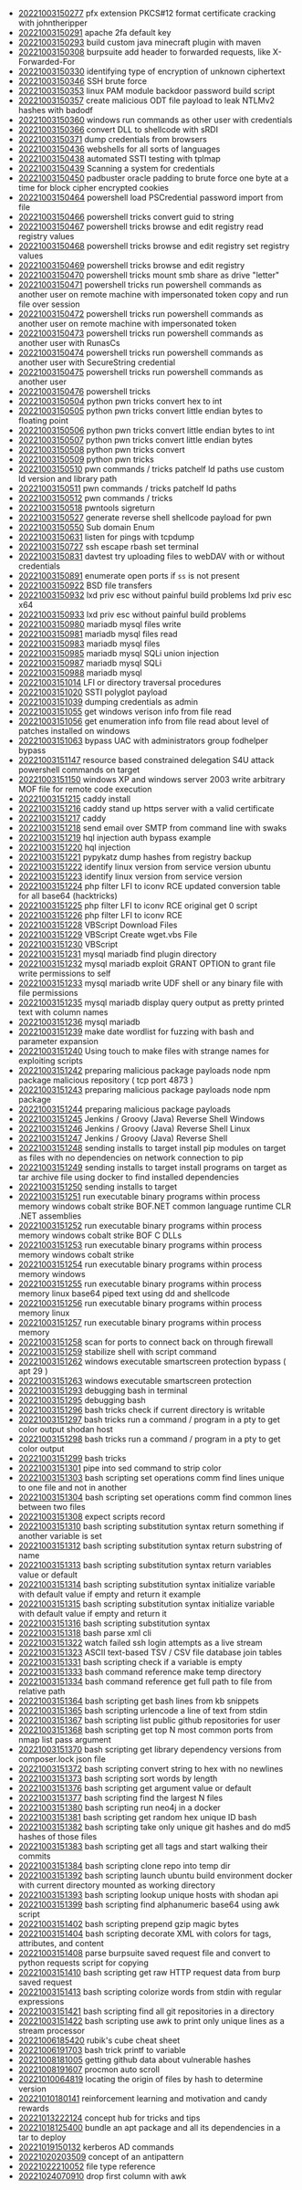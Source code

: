 - [20221003150277](/zet/20221003150277/README.md) pfx extension PKCS#12 format certificate cracking with johntheripper
- [20221003150291](/zet/20221003150291/README.md) apache 2fa default key
- [20221003150293](/zet/20221003150293/README.md) build custom java minecraft plugin with maven
- [20221003150308](/zet/20221003150308/README.md) burpsuite add header to forwarded requests, like X-Forwarded-For
- [20221003150330](/zet/20221003150330/README.md) identifying type of encryption of unknown ciphertext
- [20221003150346](/zet/20221003150346/README.md) SSH brute force
- [20221003150353](/zet/20221003150353/README.md) linux PAM module backdoor password build script
- [20221003150357](/zet/20221003150357/README.md) create malicious ODT file payload to leak NTLMv2 hashes with badodf
- [20221003150360](/zet/20221003150360/README.md) windows run commands as other user with credentials
- [20221003150366](/zet/20221003150366/README.md) convert DLL to shellcode with sRDI
- [20221003150371](/zet/20221003150371/README.md) dump credentials from browsers
- [20221003150436](/zet/20221003150436/README.md) webshells for all sorts of languages
- [20221003150438](/zet/20221003150438/README.md) automated SSTI testing with tplmap
- [20221003150439](/zet/20221003150439/README.md) Scanning a system for credentials
- [20221003150450](/zet/20221003150450/README.md) padbuster oracle padding to brute force one byte at a time for block cipher encrypted cookies
- [20221003150464](/zet/20221003150464/README.md) powershell load PSCredential password import from file
- [20221003150466](/zet/20221003150466/README.md) powershell tricks convert guid to string
- [20221003150467](/zet/20221003150467/README.md) powershell tricks browse and edit registry read registry values
- [20221003150468](/zet/20221003150468/README.md) powershell tricks browse and edit registry set registry values
- [20221003150469](/zet/20221003150469/README.md) powershell tricks browse and edit registry
- [20221003150470](/zet/20221003150470/README.md) powershell tricks mount smb share as drive "letter"
- [20221003150471](/zet/20221003150471/README.md) powershell tricks run powershell commands as another user on remote machine with impersonated token copy and run file over session
- [20221003150472](/zet/20221003150472/README.md) powershell tricks run powershell commands as another user on remote machine with impersonated token
- [20221003150473](/zet/20221003150473/README.md) powershell tricks run powershell commands as another user with RunasCs
- [20221003150474](/zet/20221003150474/README.md) powershell tricks run powershell commands as another user with SecureString credential
- [20221003150475](/zet/20221003150475/README.md) powershell tricks run powershell commands as another user
- [20221003150476](/zet/20221003150476/README.md) powershell tricks
- [20221003150504](/zet/20221003150504/README.md) python pwn tricks convert hex to int
- [20221003150505](/zet/20221003150505/README.md) python pwn tricks convert little endian bytes to floating point
- [20221003150506](/zet/20221003150506/README.md) python pwn tricks convert little endian bytes to int
- [20221003150507](/zet/20221003150507/README.md) python pwn tricks convert little endian bytes
- [20221003150508](/zet/20221003150508/README.md) python pwn tricks convert
- [20221003150509](/zet/20221003150509/README.md) python pwn tricks
- [20221003150510](/zet/20221003150510/README.md) pwn commands / tricks patchelf ld paths use custom ld version and library path
- [20221003150511](/zet/20221003150511/README.md) pwn commands / tricks patchelf ld paths
- [20221003150512](/zet/20221003150512/README.md) pwn commands / tricks
- [20221003150518](/zet/20221003150518/README.md) pwntools sigreturn
- [20221003150527](/zet/20221003150527/README.md) generate reverse shell shellcode payload for pwn
- [20221003150550](/zet/20221003150550/README.md) Sub domain Enum
- [20221003150631](/zet/20221003150631/README.md) listen for pings with tcpdump
- [20221003150727](/zet/20221003150727/README.md) ssh escape rbash set terminal
- [20221003150831](/zet/20221003150831/README.md) davtest try uploading files to webDAV with or without credentials
- [20221003150891](/zet/20221003150891/README.md) enumerate open ports if `ss` is not present
- [20221003150922](/zet/20221003150922/README.md) BSD file transfers
- [20221003150932](/zet/20221003150932/README.md) lxd priv esc without painful build problems lxd priv esc x64
- [20221003150933](/zet/20221003150933/README.md) lxd priv esc without painful build problems
- [20221003150980](/zet/20221003150980/README.md) mariadb mysql files write
- [20221003150981](/zet/20221003150981/README.md) mariadb mysql files read
- [20221003150983](/zet/20221003150983/README.md) mariadb mysql files
- [20221003150985](/zet/20221003150985/README.md) mariadb mysql SQLi union injection
- [20221003150987](/zet/20221003150987/README.md) mariadb mysql SQLi
- [20221003150988](/zet/20221003150988/README.md) mariadb mysql
- [20221003151014](/zet/20221003151014/README.md) LFI or directory traversal procedures
- [20221003151020](/zet/20221003151020/README.md) SSTI polyglot payload
- [20221003151039](/zet/20221003151039/README.md) dumping credentials as admin
- [20221003151055](/zet/20221003151055/README.md) get windows verison info from file read
- [20221003151056](/zet/20221003151056/README.md) get enumeration info from file read about level of patches installed on windows
- [20221003151063](/zet/20221003151063/README.md) bypass UAC with administrators group fodhelper bypass
- [20221003151147](/zet/20221003151147/README.md) resource based constrained delegation S4U attack powershell commands on target
- [20221003151150](/zet/20221003151150/README.md) windows XP and windows server 2003 write arbitrary MOF file for remote code execution
- [20221003151215](/zet/20221003151215/README.md) caddy install
- [20221003151216](/zet/20221003151216/README.md) caddy stand up https server with a valid certificate
- [20221003151217](/zet/20221003151217/README.md) caddy
- [20221003151218](/zet/20221003151218/README.md) send email over SMTP from command line with swaks
- [20221003151219](/zet/20221003151219/README.md) hql injection auth bypass example
- [20221003151220](/zet/20221003151220/README.md) hql injection
- [20221003151221](/zet/20221003151221/README.md) pypykatz dump hashes from registry backup
- [20221003151222](/zet/20221003151222/README.md) identify linux version from service version ubuntu
- [20221003151223](/zet/20221003151223/README.md) identify linux version from service version
- [20221003151224](/zet/20221003151224/README.md) php filter LFI to iconv RCE updated conversion table for all base64 (hacktricks)
- [20221003151225](/zet/20221003151225/README.md) php filter LFI to iconv RCE original get 0 script
- [20221003151226](/zet/20221003151226/README.md) php filter LFI to iconv RCE
- [20221003151228](/zet/20221003151228/README.md) VBScript Download Files
- [20221003151229](/zet/20221003151229/README.md) VBScript Create wget.vbs File
- [20221003151230](/zet/20221003151230/README.md) VBScript
- [20221003151231](/zet/20221003151231/README.md) mysql mariadb find plugin directory
- [20221003151232](/zet/20221003151232/README.md) mysql mariadb exploit GRANT OPTION to grant file write permissions to self
- [20221003151233](/zet/20221003151233/README.md) mysql mariadb write UDF shell or any binary file with file permissions
- [20221003151235](/zet/20221003151235/README.md) mysql mariadb display query output as pretty printed text with column names
- [20221003151236](/zet/20221003151236/README.md) mysql mariadb
- [20221003151239](/zet/20221003151239/README.md) make date wordlist for fuzzing with bash and parameter expansion
- [20221003151240](/zet/20221003151240/README.md) Using touch to make files with strange names for exploiting scripts
- [20221003151242](/zet/20221003151242/README.md) preparing malicious package payloads node npm package malicious repository ( tcp port 4873 )
- [20221003151243](/zet/20221003151243/README.md) preparing malicious package payloads node npm package
- [20221003151244](/zet/20221003151244/README.md) preparing malicious package payloads
- [20221003151245](/zet/20221003151245/README.md) Jenkins / Groovy (Java) Reverse Shell Windows
- [20221003151246](/zet/20221003151246/README.md) Jenkins / Groovy (Java) Reverse Shell Linux
- [20221003151247](/zet/20221003151247/README.md) Jenkins / Groovy (Java) Reverse Shell
- [20221003151248](/zet/20221003151248/README.md) sending installs to target install pip modules on target as files with no dependencies on network connection to pip
- [20221003151249](/zet/20221003151249/README.md) sending installs to target install programs on target as tar archive file using docker to find installed dependencies
- [20221003151250](/zet/20221003151250/README.md) sending installs to target
- [20221003151251](/zet/20221003151251/README.md) run executable binary programs within process memory windows cobalt strike BOF.NET common language runtime CLR .NET assemblies
- [20221003151252](/zet/20221003151252/README.md) run executable binary programs within process memory windows cobalt strike BOF C DLLs
- [20221003151253](/zet/20221003151253/README.md) run executable binary programs within process memory windows cobalt strike
- [20221003151254](/zet/20221003151254/README.md) run executable binary programs within process memory windows
- [20221003151255](/zet/20221003151255/README.md) run executable binary programs within process memory linux base64 piped text using dd and shellcode
- [20221003151256](/zet/20221003151256/README.md) run executable binary programs within process memory linux
- [20221003151257](/zet/20221003151257/README.md) run executable binary programs within process memory
- [20221003151258](/zet/20221003151258/README.md) scan for ports to connect back on through firewall
- [20221003151259](/zet/20221003151259/README.md) stabilize shell with script command
- [20221003151262](/zet/20221003151262/README.md) windows executable smartscreen protection bypass ( apt 29 )
- [20221003151263](/zet/20221003151263/README.md) windows executable smartscreen protection
- [20221003151293](/zet/20221003151293/README.md) debugging bash in terminal
- [20221003151295](/zet/20221003151295/README.md) debugging bash
- [20221003151296](/zet/20221003151296/README.md) bash tricks check if current directory is writable
- [20221003151297](/zet/20221003151297/README.md) bash tricks run a command / program in a pty to get color output shodan host
- [20221003151298](/zet/20221003151298/README.md) bash tricks run a command / program in a pty to get color output
- [20221003151299](/zet/20221003151299/README.md) bash tricks
- [20221003151301](/zet/20221003151301/README.md) pipe into sed command to strip color
- [20221003151303](/zet/20221003151303/README.md) bash scripting set operations comm find lines unique to one file and not in another
- [20221003151304](/zet/20221003151304/README.md) bash scripting set operations comm find common lines between two files
- [20221003151308](/zet/20221003151308/README.md) expect scripts record
- [20221003151310](/zet/20221003151310/README.md) bash scripting substitution syntax return something if another variable is set
- [20221003151312](/zet/20221003151312/README.md) bash scripting substitution syntax return substring of name
- [20221003151313](/zet/20221003151313/README.md) bash scripting substitution syntax return variables value or default
- [20221003151314](/zet/20221003151314/README.md) bash scripting substitution syntax initialize variable with default value if empty and return it example
- [20221003151315](/zet/20221003151315/README.md) bash scripting substitution syntax initialize variable with default value if empty and return it
- [20221003151316](/zet/20221003151316/README.md) bash scripting substitution syntax
- [20221003151318](/zet/20221003151318/README.md) bash parse xml cli
- [20221003151322](/zet/20221003151322/README.md) watch failed ssh login attempts as a live stream
- [20221003151323](/zet/20221003151323/README.md) ASCII text-based TSV / CSV file database join tables
- [20221003151331](/zet/20221003151331/README.md) bash scripting check if a variable is empty
- [20221003151333](/zet/20221003151333/README.md) bash command reference make temp directory
- [20221003151334](/zet/20221003151334/README.md) bash command reference get full path to file from relative path
- [20221003151364](/zet/20221003151364/README.md) bash scripting get bash lines from kb snippets
- [20221003151365](/zet/20221003151365/README.md) bash scripting urlencode a line of text from stdin
- [20221003151367](/zet/20221003151367/README.md) bash scripting list public github repositories for user
- [20221003151368](/zet/20221003151368/README.md) bash scripting get top N most common ports from nmap list pass argument
- [20221003151370](/zet/20221003151370/README.md) bash scripting get library dependency versions from composer.lock json file
- [20221003151372](/zet/20221003151372/README.md) bash scripting convert string to hex with no newlines
- [20221003151373](/zet/20221003151373/README.md) bash scripting sort words by length
- [20221003151376](/zet/20221003151376/README.md) bash scripting get argument value or default
- [20221003151377](/zet/20221003151377/README.md) bash scripting find the largest N files
- [20221003151380](/zet/20221003151380/README.md) bash scripting run neo4j in a docker
- [20221003151381](/zet/20221003151381/README.md) bash scripting get random hex unique ID bash
- [20221003151382](/zet/20221003151382/README.md) bash scripting take only unique git hashes and do md5 hashes of those files
- [20221003151383](/zet/20221003151383/README.md) bash scripting get all tags and start walking their commits
- [20221003151384](/zet/20221003151384/README.md) bash scripting clone repo into temp dir
- [20221003151392](/zet/20221003151392/README.md) bash scripting launch ubuntu build environment docker with current directory mounted as working directory
- [20221003151393](/zet/20221003151393/README.md) bash scripting lookup unique hosts with shodan api
- [20221003151399](/zet/20221003151399/README.md) bash scripting find alphanumeric base64 using awk script
- [20221003151402](/zet/20221003151402/README.md) bash scripting prepend gzip magic bytes
- [20221003151404](/zet/20221003151404/README.md) bash scripting decorate XML with colors for tags, attributes, and content
- [20221003151408](/zet/20221003151408/README.md) parse burpsuite saved request file and convert to python requests script for copying
- [20221003151410](/zet/20221003151410/README.md) bash scripting get raw HTTP request data from burp saved request
- [20221003151413](/zet/20221003151413/README.md) bash scripting colorize words from stdin with regular expressions
- [20221003151421](/zet/20221003151421/README.md) bash scripting find all git repositories in a directory
- [20221003151422](/zet/20221003151422/README.md) bash scripting use awk to print only unique lines as a stream processor
- [20221006185420](/zet/20221006185420/README.md) rubik's cube cheat sheet
- [20221006191703](/zet/20221006191703/README.md) bash trick printf to variable
- [20221008181005](/zet/20221008181005/README.md) getting github data about vulnerable hashes
- [20221008191607](/zet/20221008191607/README.md) procmon auto scroll
- [20221010064819](/zet/20221010064819/README.md) locating the origin of files by hash to determine version
- [20221010180141](/zet/20221010180141/README.md) reinforcement learning and motivation and candy rewards
- [20221013222124](/zet/20221013222124/README.md) concept hub for tricks and tips
- [20221018125400](/zet/20221018125400/README.md) bundle an apt package and all its dependencies in a tar to deploy
- [20221019150132](/zet/20221019150132/README.md) kerberos AD commands
- [20221020203509](/zet/20221020203509/README.md) concept of an antipattern
- [20221022210052](/zet/20221022210052/README.md) file type reference
- [20221024070910](/zet/20221024070910/README.md) drop first column with awk
